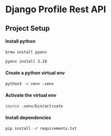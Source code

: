 # Django Profile Rest API

## Project Setup

#### Install python

```sh
brew install pyenv
```

```sh
pyenv install 3.10
```

#### Create a python virtual env

```sh
python3 -m venv .venv
```

#### Activate the virtual env

```sh
source .venv/bin/activate
```

#### Install dependencies

```
pip install -r requirements.txt
```
